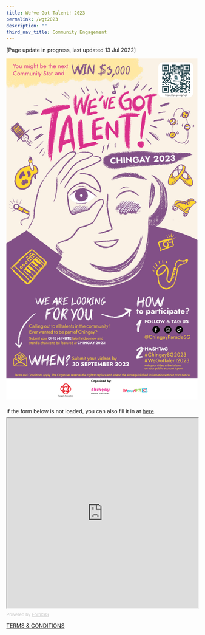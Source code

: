 ```yaml
---
title: We've Got Talent! 2023
permalink: /wgt2023
description: ""
third_nav_title: Community Engagement
---
```

[Page update in progress, last updated 13 Jul 2022]

![](/images/whats-on/final%20screen%20shot.png)

<div style="font-family:Sans-Serif;font-size:15px;color:#000;opacity:0.9;padding-top:5px;padding-bottom:8px">If the form below is not loaded, you can also fill it in at <a href="https://form.gov.sg/628debc1528538001689b63a">here</a>.</div>

<!-- Change the width and height values to suit you best -->
<iframe id="iframe" src="https://form.gov.sg/628debc1528538001689b63a" style="width:100%;height:500px"></iframe>

<div style="font-family:Sans-Serif;font-size:12px;color:#999;opacity:0.5;padding-top:5px">Powered by <a href="https://form.gov.sg" style="color: #999">FormSG</a></div>

[TERMS & CONDITIONS](/files/whats-on/Chingay%202023%20We%20Got%20Talent_Terms%20and%20Conditions_Final_14Jul22.pdf)